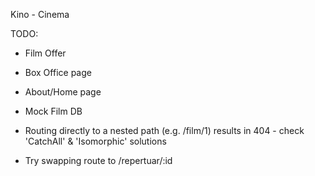 Kino - Cinema

TODO:

- Film Offer
- Box Office page
- About/Home page
- Mock Film DB

- Routing directly to a nested path (e.g. /film/1) results in 404 - check 'CatchAll' & 'Isomorphic' solutions
- Try swapping route to /repertuar/:id
